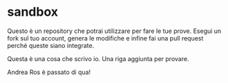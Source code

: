 # sandbox
Questo è un repository che potrai utilizzare per fare le tue prove.
Esegui un fork sul tuo account, genera le modifiche e infine fai una pull request perché queste siano integrate.

Questa è una cosa che scrivo io.
Una riga aggiunta per provare.

Andrea Ros è passato di qua!
